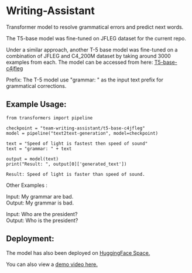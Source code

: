 # Writing-Assistant
Transformer model to resolve grammatical errors and predict next words.

The T5-base model was fine-tuned on JFLEG dataset for the current repo.

Under a similar approach, another T-5 base model was fine-tuned on a combination of JFLEG and C4_200M dataset by taking around 3000 examples from each.
The model can be accessed from here: [T5-base-c4jfleg](https://huggingface.co/team-writing-assistant/t5-base-c4jfleg)

Prefix: The T-5 model use "grammar: " as the input text prefix for grammatical corrections.

## Example Usage:

```
from transformers import pipeline

checkpoint = "team-writing-assistant/t5-base-c4jfleg"
model = pipeline("text2text-generation", model=checkpoint)

text = "Speed of light is fastest then speed of sound"
text = "grammar: " + text

output = model(text)
print("Result: ", output[0]['generated_text'])
```
```
Result: Speed of light is faster than speed of sound.
```
Other Examples :   
   
Input: My grammar are bad.   
Output: My grammar is bad.

Input: Who are the president?   
Output: Who is the president?

## Deployment:
The model has also been deployed on [HuggingFace Space.](https://huggingface.co/spaces/satpalsr/grammar-correction)

You can also view a [demo video here.](https://twitter.com/SatpalPatawat/status/1461939258495700994)
